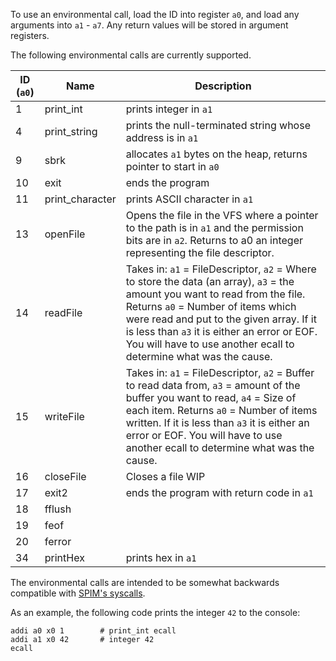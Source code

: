 To use an environmental call, load the ID into register `a0`, and load any arguments into `a1` - `a7`. Any return values will be stored in argument registers.

The following environmental calls are currently supported.

| ID (`a0`)  | Name            | Description                                                         |
| ---------- | --------------- | ------------------------------------------------------------------- |
| 1          | print_int       | prints integer in `a1`                                              |
| 4          | print_string    | prints the null-terminated string whose address is in `a1`          |
| 9          | sbrk            | allocates `a1` bytes on the heap, returns pointer to start in `a0`  |
| 10         | exit            | ends the program                                                    |
| 11         | print_character | prints ASCII character in `a1`                                      |
| 13         | openFile        | Opens the file in the VFS where a pointer to the path is in `a1` and the permission bits are in `a2`. Returns to a0 an integer representing the file descriptor.|
| 14         | readFile        | Takes in: `a1` = FileDescriptor, `a2` = Where to store the data (an array), `a3` = the amount you want to read from the file. Returns `a0` = Number of items which were read and put to the given array. If it is less than `a3` it is either an error or EOF. You will have to use another ecall to determine what was the cause. |
| 15         | writeFile       | Takes in: `a1` = FileDescriptor, `a2` = Buffer to read data from, `a3` = amount of the buffer you want to read, `a4` = Size of each item. Returns `a0` = Number of items written. If it is less than `a3` it is either an error or EOF. You will have to use another ecall to determine what was the cause. |
| 16         | closeFile       | Closes a file WIP                                                   |
| 17         | exit2           | ends the program with return code in `a1`                           |
| 18         | fflush          |                            |
| 19         | feof            |                            |
| 20         | ferror          |                            |
| 34         | printHex        | prints hex in `a1`                                                  |

The environmental calls are intended to be somewhat backwards compatible with [SPIM's syscalls](https://www.doc.ic.ac.uk/lab/secondyear/spim/node8.html).

As an example, the following code prints the integer `42` to the console:

    addi a0 x0 1        # print_int ecall
    addi a1 x0 42       # integer 42
    ecall

